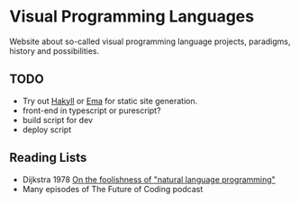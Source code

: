 # Visual Programming Languages

Website about so-called visual programming language projects, paradigms, history and possibilities. 

## TODO

* Try out [Hakyll](https://jaspervdj.be/hakyll/) or [Ema](https://srid.ca/ema-announce) for static site generation.
* front-end in typescript or purescript?
* build script for dev
* deploy script

## Reading Lists

* Dijkstra 1978 [On the foolishness of "natural language programming"](notes/esd-foolishness-natural-language.md)
* Many episodes of The Future of Coding podcast

